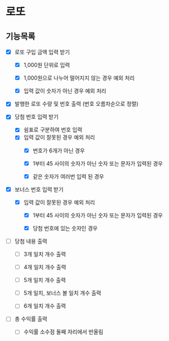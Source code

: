 # 로또

## 기능목록

- [X] 로또 구입 금액 입력 받기
  - [X] 1,000원 단위로 입력
  - [X] 1,000원으로 나누어 떨어지지 않는 경우 예외 처리
  - [X] 입력 값이 숫자가 아닌 경우 예외 처리


- [X] 발행한 로또 수량 및 번호 출력 (번호 오름차순으로 정렬) 


- [X] 당첨 번호 입력 받기
  - [X] 쉼표로 구분하여 번호 입력
  - [X] 입력 값이 잘못된 경우 예외 처리
    - [X] 번호가 6개가 아닌 경우
    - [X] 1부터 45 사이의 숫자가 아닌 숫자 또는 문자가 입력된 경우
    - [X] 같은 숫자가 여러번 입력 된 경우


- [X] 보너스 번호 입력 받기
  - [X] 입력 값이 잘못된 경우 예외 처리
    - [X] 1부터 45 사이의 숫자가 아닌 숫자 또는 문자가 입력된 경우
    - [X] 당첨 번호에 있는 숫자인 경우


- [ ] 당첨 내용 출력
  - [ ] 3개 일치 개수 출력
  - [ ] 4개 일치 개수 출력
  - [ ] 5개 일치 개수 출력
  - [ ] 5개 일치, 보너스 볼 일치 개수 출력
  - [ ] 6개 일치 개수 출력


- [ ] 총 수익률 출력
  - [ ] 수익률 소수점 둘째 자리에서 반올림 